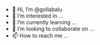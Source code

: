 - 👋 Hi, I’m @gollabalu
- 👀 I’m interested in ...
- 🌱 I’m currently learning ...
- 💞️ I’m looking to collaborate on ...
- 📫 How to reach me ...

<!---
gollabalu/gollabalu is a ✨ special ✨ repository because its `README.md` (this file) appears on your GitHub profile.
You can click the Preview link to take a look at your changes.
--->
